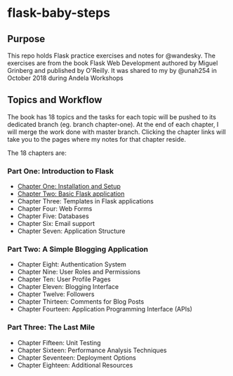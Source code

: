 # flask-baby-steps

## Purpose
This repo holds Flask practice exercises and notes for @wandesky.
The exercises are from the book Flask Web Development
authored by Miguel Grinberg and published by O'Reilly. 
It was shared to my by @unah254 in October 2018 during
Andela Workshops 
## Topics and Workflow
The book has 18 topics and the tasks for each topic will
be pushed to its dedicated branch (eg. branch chapter-one).
At the end of each chapter, I will merge the work done with
master branch. Clicking the chapter links will take you to the 
pages where my notes for that chapter reside.

The 18 chapters are:
### Part One: Introduction to Flask
* [Chapter One: Installation and Setup](https://github.com/wandesky/flask-baby-steps/blob/chapter-one/chapter%20notes/ch-1%20notes.md)
* [Chapter Two: Basic Flask application](https://github.com/wandesky/flask-baby-steps/blob/master/chapter%20notes/ch-2%20notes.md)
* Chapter Three: Templates in Flask applications
* Chapter Four: Web Forms
* Chapter Five: Databases
* Chapter Six: Email support
* Chapter Seven: Application Structure
### Part Two: A Simple Blogging Application
* Chapter Eight: Authentication System
* Chapter Nine: User Roles and Permissions
* Chapter Ten: User Profile Pages
* Chapter Eleven: Blogging Interface
* Chapter Twelve: Followers
* Chapter Thirteen: Comments for Blog Posts
* Chapter Fourteen: Application Programming Interface (APIs)
### Part Three: The Last Mile
* Chapter Fifteen: Unit Testing
* Chapter Sixteen: Performance Analysis Techniques
* Chapter Seventeen: Deployment Options
* Chapter Eighteen: Additional Resources
